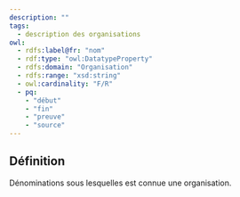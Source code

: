 ```yaml
---
description: ""
tags:
  - description des organisations
owl:
  - rdfs:label@fr: "nom"
  - rdf:type: "owl:DatatypeProperty"
  - rdfs:domain: "Organisation"
  - rdfs:range: "xsd:string"
  - owl:cardinality: "F/R"
  - pq:
    - "début"
    - "fin"
    - "preuve"
    - "source"
---
```


<OntologyTable frontMatter={frontMatter}/>

## Définition

Dénominations sous lesquelles est connue une organisation.
